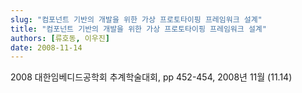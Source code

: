 ```yaml
---
slug: "컴포넌트 기반의 개발을 위한 가상 프로토타이핑 프레임워크 설계"
title: "컴포넌트 기반의 개발을 위한 가상 프로토타이핑 프레임워크 설계"
authors: [류호동, 이우진]
date: 2008-11-14
---
```


2008 대한임베디드공학회 추계학술대회, pp 452-454, 2008년 11월 (11.14)
